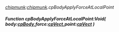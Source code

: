 _[chipmunk](../../modules/chipmunk/chipmunk-module.md):[chipmunk](../../modules/chipmunk/chipmunk-module.md).cpBodyApplyForceAtLocalPoint_
##### Function cpBodyApplyForceAtLocalPoint:Void( body:[cpBody](../../modules/chipmunk/chipmunk-cpbody.md),force:[cpVect](../../modules/chipmunk/chipmunk-cpvect.md),point:[cpVect](../../modules/chipmunk/chipmunk-cpvect.md) )
